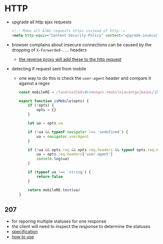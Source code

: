 # HTTP

- upgrade all http ajax requests
    ```html
    <!-- Make all AJAX requests https instead of http-->
    <meta http-equiv="Content-Security-Policy" content="upgrade-insecure-requests">
    ```

- browser complains about insecure connections can be caused by the dropping of `X-Forwarded-...` headers
    - [the reverse proxy will add these to the http request](https://developer.mozilla.org/en-US/docs/Web/HTTP/Headers/Forwarded)

- detecting if request sent from mobile
  - one way to do this is check the `user-agent` header and compare it against a regex
    ```ts
    const mobileRE = /(android|bb\d+|meego).+mobile|avantgo|bada\/|blackberry|blazer|compal|elaine|fennec|hiptop|iemobile|ip(hone|od)|iris|kindle|lge |maemo|midp|mmp|mobile.+firefox|netfront|opera m(ob|in)i|palm( os)?|phone|p(ixi|re)\/|plucker|pocket|psp|series(4|6)0|symbian|treo|up\.(browser|link)|vodafone|wap|windows (ce|phone)|xda|xiino/i

    export function isMobile(opts) {
        if (!opts) {
            opts = {}
        }

        let ua = opts.ua

        if (!ua && typeof navigator !== 'undefined') {
            ua = navigator.userAgent
        }

        if (!ua && opts.req && opts.req.headers && typeof opts.req.headers['user-agent'] === 'string') {
            ua = opts.req.headers['user-agent']
            console.log(ua)
        }

        if (typeof ua !== 'string') {
            return false
        }

        return mobileRE.test(ua)
    }
    ```

## 207
- for reporing multiple statuses for one response
- the client will need to inspect the response to determine the statuses
- [specification](https://evertpot.com/http/207-multi-status)
- [how to use](https://softwareengineering.stackexchange.com/questions/329596/what-http-status-code-to-return-if-multiple-actions-finish-with-different-status)